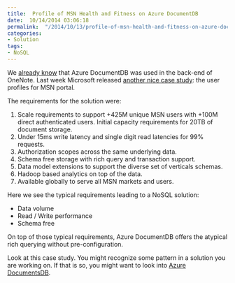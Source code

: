 ```yaml
---
title:  Profile of MSN Health and Fitness on Azure DocumentDB
date:  10/14/2014 03:06:18
permalink:  "/2014/10/13/profile-of-msn-health-and-fitness-on-azure-documentdb/"
categories:
- Solution
tags:
- NoSQL
---
```

<p>We <a href="http://vincentlauzon.wordpress.com/2014/09/08/azure-documentdb-first-use-cases/">already know</a> that Azure DocumentDB was used in the back-end of OneNote.  Last week Microsoft released <a href="http://azure.microsoft.com/blog/2014/10/09/azure-documentdb-profile-of-msn-health-and-fitness-2/">another nice case study</a>:  the user profiles for MSN portal.
</p><p>The requirements for the solution were:
</p><ol><li>Scale requirements to support +425M unique MSN users with +100M direct authenticated users. Initial capacity requirements for 20TB of document storage.
</li><li>Under 15ms write latency and single digit read latencies for 99% requests.
</li><li>Authorization scopes across the same underlying data.
</li><li>Schema free storage with rich query and transaction support.
</li><li>Data model extensions to support the diverse set of verticals schemas.
</li><li>Hadoop based analytics on top of the data.
</li><li>Available globally to serve all MSN markets and users.
</li></ol><p>Here we see the typical requirements leading to a NoSQL solution:
</p><ul><li>Data volume
</li><li>Read / Write performance
</li><li>Schema free
</li></ul><p>On top of those typical requirements, Azure DocumentDB offers the atypical rich querying without pre-configuration.
</p><p>Look at this case study.  You might recognize some pattern in a solution you are working on.  If that is so, you might want to look into <a href="http://azure.microsoft.com/en-us/documentation/services/documentdb/">Azure DocumentsDB</a>.</p>